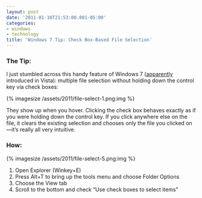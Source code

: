```yaml
---
layout: post
date: '2011-01-10T21:53:00.001-05:00'
categories:
- windows
- technology
title: 'Windows 7 Tip: Check Box-Based File Selection'
---
```


### The Tip:

I just stumbled across this handy feature of Windows 7 ([apparently](http://mintywhite.com/vista/vcustomization/select-multiple-files-with-checkboxes-in-vista-explorer/) introduced in Vista): multiple file selection without holding down the control key via check boxes:

{% imagesize /assets/2011/file-select-1.png:img %}

They show up when you hover. Clicking the check box behaves exactly as if you were holding down the control key. If you click anywhere else on the file, it clears the existing selection and chooses only the file you clicked on—it’s really all very intuitive.

### How:

{% imagesize /assets/2011/file-select-5.png:img %}

1. Open Explorer (Winkey+E)
2. Press Alt+T to bring up the tools menu and choose Folder Options
3. Choose the View tab
4. Scroll to the bottom and check “Use check boxes to select items”